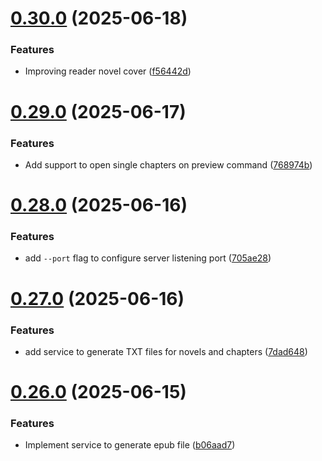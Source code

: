 # [0.30.0](https://github.com/lucasfernandodev/dragoid/compare/v0.29.0...v0.30.0) (2025-06-18)


### Features

* Improving reader novel cover ([f56442d](https://github.com/lucasfernandodev/dragoid/commit/f56442d9e518119d15203731e81c77fd485f7222))



# [0.29.0](https://github.com/lucasfernandodev/dragoid/compare/v0.28.0...v0.29.0) (2025-06-17)


### Features

* Add support to open single chapters on preview command ([768974b](https://github.com/lucasfernandodev/dragoid/commit/768974bb4e453c2a09b19d51a87d2600822a014e))



# [0.28.0](https://github.com/lucasfernandodev/dragoid/compare/v0.27.0...v0.28.0) (2025-06-16)


### Features

* add `--port` flag to configure server listening port ([705ae28](https://github.com/lucasfernandodev/dragoid/commit/705ae28d0b0cda4a4b4265c34e8fca860cfcd053))



# [0.27.0](https://github.com/lucasfernandodev/dragoid/compare/v0.26.0...v0.27.0) (2025-06-16)


### Features

* add service to generate TXT files for novels and chapters ([7dad648](https://github.com/lucasfernandodev/dragoid/commit/7dad648437b8f7a29ab5a097db03fbaef46ee331))



# [0.26.0](https://github.com/lucasfernandodev/dragoid/compare/v0.25.0...v0.26.0) (2025-06-15)


### Features

* Implement service to generate epub file ([b06aad7](https://github.com/lucasfernandodev/dragoid/commit/b06aad7fc0d71c93b62147938c36ec5439db5aef))



